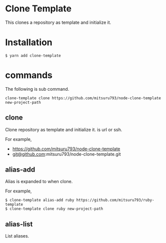 # Clone Template

This clones a repository as template and initialize it.

# Installation

```
$ yarn add clone-template
```

# commands

The following is sub command.

```
clone-template clone https://github.com/mitsuru793/node-clone-template new-project-path
```

## clone <repository-path>

Clone repository as template and initialize it.
<repository-path> is url or ssh.


For example, 
* https://github.com/mitsuru793/node-clone-template
* git@github.com:mitsuru793/node-clone-template.git
  

## alias-add <name>

Alias is expanded to <repository-path> when clone.
 
 For example, 
```
$ clone-template alias-add ruby https://github.com/mitsuru793/ruby-template
$ clone-template clone ruby new-project-path
```

## alias-list 
List aliases.

